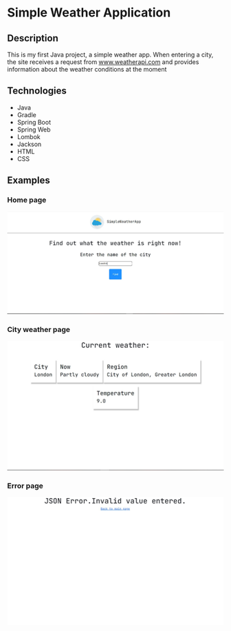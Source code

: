 #  Simple Weather Application

## Description

This is my first Java project, a simple weather app. When entering a city, the site receives a request from www.weatherapi.com and
provides information about the weather conditions at the moment

## Technologies

* Java
* Gradle
* Spring Boot
* Spring Web
* Lombok
* Jackson
* HTML
* CSS

## Examples

### Home page
![Main page](/docs/images/main_page_image.jpg)
### City weather page
![City info page](/docs/images/city_weather_page.jpg)
### Error page
![Error page](/docs/images/error_page.jpg)